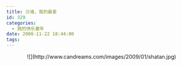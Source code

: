 ```yaml
---
title: 沙滩，我的最爱
id: 329
categories:
  - 我的快乐童年
date: 2008-11-22 18:44:00
tags:
---
```


<div align="center">![](http://www.candreams.com/images/2009/01/shatan.jpg)
</div>